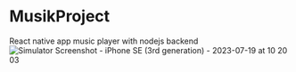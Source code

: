 # MusikProject
React native app music player with nodejs backend
![Simulator Screenshot - iPhone SE (3rd generation) - 2023-07-19 at 10 20 03](https://github.com/mateuslopes92/MusikProject/assets/43526801/30cb4921-1b5c-4918-a6a5-4e4c5b4f45e7)

